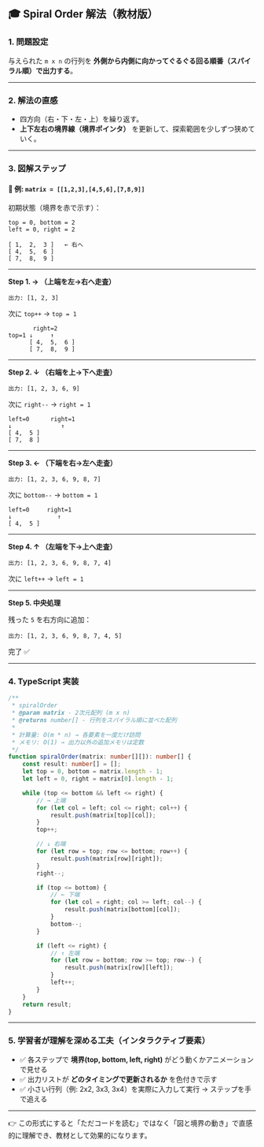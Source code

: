 
## 🎓 Spiral Order 解法（教材版）

### 1. 問題設定

与えられた `m x n` の行列を **外側から内側に向かってぐるぐる回る順番（スパイラル順）で出力する**。

---

### 2. 解法の直感

* 四方向（右・下・左・上）を繰り返す。
* **上下左右の境界線（境界ポインタ）** を更新して、探索範囲を少しずつ狭めていく。

---

### 3. 図解ステップ

#### 📌 例: `matrix = [[1,2,3],[4,5,6],[7,8,9]]`

初期状態（境界を赤で示す）：

```
top = 0, bottom = 2
left = 0, right = 2
```

```
[ 1,  2,  3 ]   ← 右へ
[ 4,  5,  6 ]
[ 7,  8,  9 ]
```

---

**Step 1. → （上端を左→右へ走査）**

```
出力: [1, 2, 3]
```

次に `top++` → `top = 1`

```
       right=2
top=1 ↓     ↑
      [ 4,  5,  6 ]
      [ 7,  8,  9 ]
```

---

**Step 2. ↓ （右端を上→下へ走査）**

```
出力: [1, 2, 3, 6, 9]
```

次に `right--` → `right = 1`

```
left=0      right=1
↓              ↑
[ 4,  5 ]  
[ 7,  8 ]
```

---

**Step 3. ← （下端を右→左へ走査）**

```
出力: [1, 2, 3, 6, 9, 8, 7]
```

次に `bottom--` → `bottom = 1`

```
left=0     right=1
↓             ↑
[ 4,  5 ]
```

---

**Step 4. ↑ （左端を下→上へ走査）**

```
出力: [1, 2, 3, 6, 9, 8, 7, 4]
```

次に `left++` → `left = 1`

---

**Step 5. 中央処理**

残った `5` を右方向に追加：

```
出力: [1, 2, 3, 6, 9, 8, 7, 4, 5]
```

完了 ✅

---

### 4. TypeScript 実装

```typescript
/**
 * spiralOrder
 * @param matrix - 2次元配列 (m x n)
 * @returns number[] - 行列をスパイラル順に並べた配列
 *
 * 計算量: O(m * n) → 各要素を一度だけ訪問
 * メモリ: O(1) → 出力以外の追加メモリは定数
 */
function spiralOrder(matrix: number[][]): number[] {
    const result: number[] = [];
    let top = 0, bottom = matrix.length - 1;
    let left = 0, right = matrix[0].length - 1;

    while (top <= bottom && left <= right) {
        // → 上端
        for (let col = left; col <= right; col++) {
            result.push(matrix[top][col]);
        }
        top++;

        // ↓ 右端
        for (let row = top; row <= bottom; row++) {
            result.push(matrix[row][right]);
        }
        right--;

        if (top <= bottom) {
            // ← 下端
            for (let col = right; col >= left; col--) {
                result.push(matrix[bottom][col]);
            }
            bottom--;
        }

        if (left <= right) {
            // ↑ 左端
            for (let row = bottom; row >= top; row--) {
                result.push(matrix[row][left]);
            }
            left++;
        }
    }
    return result;
}
```

---

### 5. 学習者が理解を深める工夫（インタラクティブ要素）

* ✅ 各ステップで **境界(top, bottom, left, right)** がどう動くかアニメーションで見せる
* ✅ 出力リストが **どのタイミングで更新されるか** を色付きで示す
* ✅ 小さい行列（例: 2x2, 3x3, 3x4）を実際に入力して実行 → ステップを手で追える

---

👉 この形式にすると「ただコードを読む」ではなく「図と境界の動き」で直感的に理解でき、教材として効果的になります。

